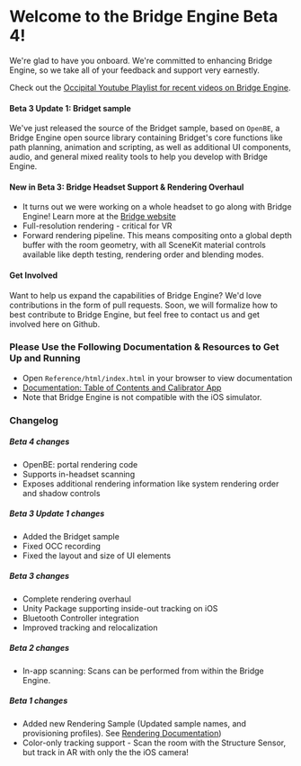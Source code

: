 # Welcome to the Bridge Engine Beta 4!

We're glad to have you onboard. We're committed to enhancing Bridge Engine, so we take all of your feedback and support very earnestly.

Check out the <a href="https://www.youtube.com/watch?v=qbkwew3bfWU&list=PLxCu2yuPufWPjCthmZYOOJG9ieRnGAL79" target="_blank">Occipital Youtube Playlist for recent videos on Bridge Engine</a>.  

#### 

#### Beta 3 Update 1: Bridget sample

We've just released the source of the Bridget sample, based on `OpenBE`, a Bridge Engine open source library containing Bridget's core functions like path planning, animation and scripting, as well as additional UI components, audio, and general mixed reality tools to help you develop with Bridge Engine.

#### New in Beta 3: Bridge Headset Support & Rendering Overhaul
- It turns out we were working on a whole headset to go along with Bridge Engine! Learn more at the [Bridge website](https://bridge.occipital.com)
- Full-resolution rendering - critical for VR
- Forward rendering pipeline. This means compositing onto a global depth buffer with the room geometry, with all SceneKit material controls available like depth testing, rendering order and blending modes.

#### Get Involved
Want to help us expand the capabilities of Bridge Engine? We'd love contributions in the form of pull requests. Soon, we will formalize how to best contribute to Bridge Engine, but feel free to contact us and get involved here on Github.

### Please Use the Following Documentation & Resources to Get Up and Running
- Open `Reference/html/index.html` in your browser to view documentation
- [Documentation: Table of Contents and Calibrator App](https://github.com/OccipitalOpenSource/bridge-engine-beta/wiki)
- Note that Bridge Engine is not compatible with the iOS simulator.

### Changelog

##### Beta 4 changes
- OpenBE: portal rendering code
- Supports in-headset scanning
- Exposes additional rendering information like system rendering order and shadow controls 

##### Beta 3 Update 1 changes
- Added the Bridget sample
- Fixed OCC recording
- Fixed the layout and size of UI elements

##### Beta 3 changes
- Complete rendering overhaul
- Unity Package supporting inside-out tracking on iOS
- Bluetooth Controller integration
- Improved tracking and relocalization

##### Beta 2 changes
- In-app scanning: Scans can be performed from within the Bridge Engine. 

##### Beta 1 changes
- Added new Rendering Sample (Updated sample names, and provisioning profiles). See [Rendering Documentation](https://github.com/OccipitalOpenSource/bridge-engine-beta/wiki/Documentation:-Advanced-Rendering-with-the-Bridge-Engine))
- Color-only tracking support - Scan the room with the Structure Sensor, but track in AR with only the the iOS camera!
